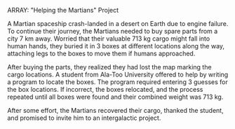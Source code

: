 ARRAY: "Helping the Martians" Project

A Martian spaceship crash-landed in a desert on Earth due to engine failure. To continue their journey, the Martians needed to buy spare parts from a city 7 km away. 
Worried that their valuable 713 kg cargo might fall into human hands, they buried it in 3 boxes at different locations along the way,
attaching legs to the boxes to move them if humans approached.

After buying the parts, they realized they had lost the map marking the cargo locations.
A student from Ala-Too University offered to help by writing a program to locate the boxes. The program required entering 3 guesses for the box locations. 
If incorrect, the boxes relocated, and the process repeated until all boxes were found and their combined weight was 713 kg.

After some effort, the Martians recovered their cargo, thanked the student, and promised to invite him to an intergalactic project.
